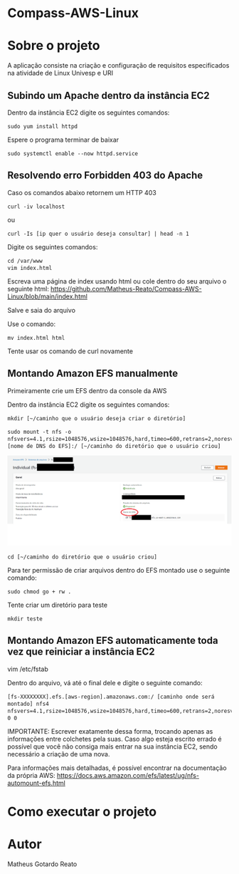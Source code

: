 # Compass-AWS-Linux

# Sobre o projeto

A aplicação consiste na criação e configuração de requisitos especificados na atividade de Linux Univesp e URI

## Subindo um Apache dentro da instância EC2

Dentro da instância EC2 digite os seguintes comandos:

```
sudo yum install httpd
```

Espere o programa terminar de baixar

```
sudo systemctl enable --now httpd.service
```

## Resolvendo erro Forbidden 403 do Apache
Caso os comandos abaixo retornem um HTTP 403
```
curl -iv localhost
```
ou
```
curl -Is [ip quer o usuário deseja consultar] | head -n 1
```
Digite os seguintes comandos:

```
cd /var/www
vim index.html
```
Escreva uma página de index usando html ou cole dentro do seu arquivo o seguinte html: https://github.com/Matheus-Reato/Compass-AWS-Linux/blob/main/index.html

Salve e saia do arquivo

Use o comando:
```
mv index.html html
```
Tente usar os comando de curl novamente

## Montando Amazon EFS manualmente

Primeiramente crie um EFS dentro da console da AWS

Dentro da instância EC2 digite os seguintes comandos:

```
mkdir [~/caminho que o usuário deseja criar o diretório]
```
```
sudo mount -t nfs -o nfsvers=4.1,rsize=1048576,wsize=1048576,hard,timeo=600,retrans=2,noresvport [nome de DNS do EFS]:/ [~/caminho do diretório que o usuário criou]
```
![Demonstração](https://github.com/Matheus-Reato/assets/blob/main/dns_efs.png)
```
cd [~/caminho do diretório que o usuário criou]
```
Para ter permissão de criar arquivos dentro do EFS montado use o seguinte comando:
```
sudo chmod go + rw .
```
Tente criar um diretório para teste
```
mkdir teste
```
## Montando Amazon EFS automaticamente toda vez que reiniciar a instância EC2

vim /etc/fstab

Dentro do arquivo, vá até o final dele e digite o seguinte comando: 

```
[fs-XXXXXXXX].efs.[aws-region].amazonaws.com:/ [caminho onde será montado] nfs4 nfsvers=4.1,rsize=1048576,wsize=1048576,hard,timeo=600,retrans=2,noresvport,_netdev 0 0
```

IMPORTANTE: Escrever exatamente dessa forma, trocando apenas as informações entre colchetes pela suas. Caso algo esteja escrito errado é possível que você não consiga mais entrar na sua instância EC2, sendo necessário a criação de uma nova.

Para informações mais detalhadas, é possível encontrar na documentação da própria AWS: https://docs.aws.amazon.com/efs/latest/ug/nfs-automount-efs.html


# Como executar o projeto



# Autor

Matheus Gotardo Reato



